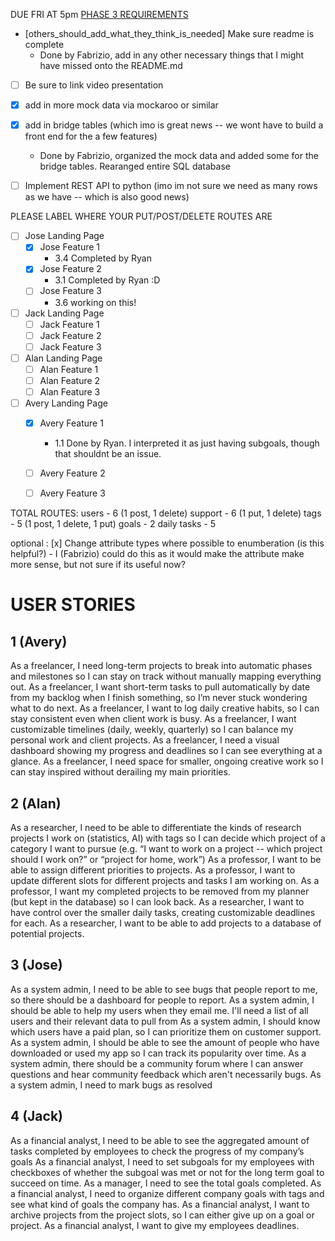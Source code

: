
DUE FRI AT 5pm
[PHASE 3 REQUIREMENTS](https://docs.google.com/document/d/1oaXD2gjbQTMcSbYllbsGI17IqQbSJP5T0lSpxT6BRAs/edit?tab=t.0)

- [others_should_add_what_they_think_is_needed] Make sure readme is complete
    - Done by Fabrizio, add in any other necessary things that I might have missed onto the README.md

- [ ] Be sure to link video presentation

- [x] add in more mock data via mockaroo or similar
- [x] add in bridge tables (which imo is great news -- we wont have to build a front end for the a few features)
    - Done by Fabrizio, organized the mock data and added some for the bridge tables. Rearanged entire SQL database

- [ ] Implement REST API to python (imo im not sure we need as many rows as we have -- which is also good news)

PLEASE LABEL WHERE YOUR PUT/POST/DELETE ROUTES ARE

- [ ] Jose Landing Page
    - [x] Jose Feature 1
        - 3.4 Completed by Ryan
    - [x] Jose Feature 2
        - 3.1 Completed by Ryan :D
    - [ ] Jose Feature 3
        - 3.6 working on this!

- [ ] Jack Landing Page
    - [ ] Jack Feature 1
    - [ ] Jack Feature 2
    - [ ] Jack Feature 3

- [ ] Alan Landing Page
    - [ ] Alan Feature 1
    - [ ] Alan Feature 2
    - [ ] Alan Feature 3

- [ ] Avery Landing Page
    - [x] Avery Feature 1
        - 1.1 Done by Ryan. I interpreted it as just having subgoals, though that shouldnt be an issue.
    - [ ] Avery Feature 2
    - [ ] Avery Feature 3


TOTAL ROUTES:
users - 6 (1 post, 1 delete)
support - 6 (1 put, 1 delete)
tags - 5 (1 post, 1 delete, 1 put)
goals - 2
daily tasks - 5


optional : [x] Change attribute types where possible to enumberation (is this helpful?)
    - I (Fabrizio) could do this as it would make the attribute make more sense, but not sure if its useful now?


# USER STORIES

## 1 (Avery)
As a freelancer, I need long-term projects to break into automatic phases and milestones so I can stay on track without manually mapping everything out.
As a freelancer, I want short-term tasks to pull automatically by date from my backlog when I finish something, so I’m never stuck wondering what to do next.
As a freelancer, I want to log daily creative habits, so I can stay consistent even when client work is busy.
As a freelancer, I want customizable timelines (daily, weekly, quarterly) so I can balance my personal work and client projects.
As a freelancer, I need a visual dashboard showing my progress and deadlines so I can see everything at a glance.
As a freelancer, I need space for smaller, ongoing creative work so I can stay inspired without derailing my main priorities.

## 2 (Alan)
As a researcher, I need to be able to differentiate the kinds of research projects I work on (statistics, AI) with tags so I can decide which project of a category I want to pursue (e.g. “I want to work on a project -- which project should I work on?” or “project for home, work”)
As a professor, I want to be able to assign different priorities to projects.
As a professor, I want to update different slots for different projects and tasks I am working on. 
As a professor, I want my completed projects to be removed from my planner (but kept in the database) so I can look back.
As a researcher, I want to have control over the smaller daily tasks, creating customizable deadlines for each.
As a researcher, I want to be able to add projects to a database of potential projects.

## 3 (Jose)
As a system admin, I need to be able to see bugs that people report to me, so there should be a dashboard for people to report.
As a system admin, I should be able to help my users when they email me. I'll need a list of all users and their relevant data to pull from
As a system admin, I should know which users have a paid plan, so I can prioritize them on customer support.
As a system admin, I should be able to see the amount of people who have downloaded or used my app so I can track its popularity over time.
As a system admin, there should be a community forum where I can answer questions and hear community feedback which aren't necessarily bugs.
As a system admin, I need to mark bugs as resolved

## 4 (Jack)
As a financial analyst, I need to be able to see the aggregated amount of tasks completed by employees to check the progress of my company’s goals
As a financial analyst, I need to set subgoals for my employees with checkboxes of whether the subgoal was met or not for the long term goal to succeed on time.
As a manager, I need to see the total goals completed.
As a financial analyst, I need to organize different company goals with tags and see what kind of goals the company has.
As a financial analyst, I want to archive projects from the project slots, so I can either give up on a goal or project.
As a financial analyst, I want to give my employees deadlines.
